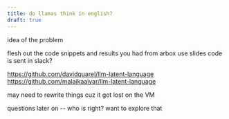 ```yaml
---
title: do llamas think in english?
draft: true
---
```

idea of the problem

flesh out the code snippets and results you had from arbox
use slides
code is sent in slack? 

https://github.com/davidquarel/llm-latent-language
https://github.com/malaikaaiyar/llm-latent-language

may need to rewrite things cuz it got lost on the VM

questions later on -- who is right? want to explore that